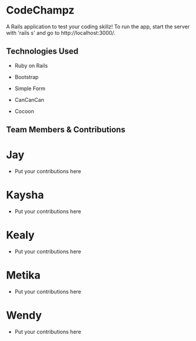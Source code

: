 # CodeChampz

A Rails application to test your coding skillz! To run the app, start the server with 'rails s' and go to http://localhost:3000/.


## Technologies Used

* Ruby on Rails

* Bootstrap

* Simple Form

* CanCanCan

* Cocoon


## Team Members & Contributions


# Jay

* Put your contributions here


# Kaysha

* Put your contributions here


# Kealy

* Put your contributions here


# Metika

* Put your contributions here


# Wendy

* Put your contributions here
